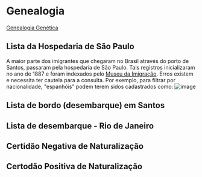 # Genealogia

[Genealogia Genética](https://github.com/brunoperillo/Genealogy/blob/main/Genealogia_Gen%C3%A9tica.md)

## Lista da Hospedaria de São Paulo
A maior parte dos imigrantes que chegaram no Brasil através do porto de Santos, passaram pela hospedaria de São Paulo. Tais registros inicializaram no ano de 1887 e foram indexados pelo [Museu da Imigração](http://www.inci.org.br/acervodigital/livros.php). Erros existem e necessita ter cautela para a consulta. Por exemplo, para filtrar por nacionalidade, "espanhóis" podem terem sidos cadastrados como:
![image](https://github.com/brunoperillo/Genealogy/assets/25699466/0eb924bd-aaf5-4822-ba7c-1cfb11b379a5)


## Lista de bordo (desembarque) em Santos
## Lista de desembarque - Rio de Janeiro
## Certidão Negativa de Naturalização
## Certodão Positiva de Naturalização

